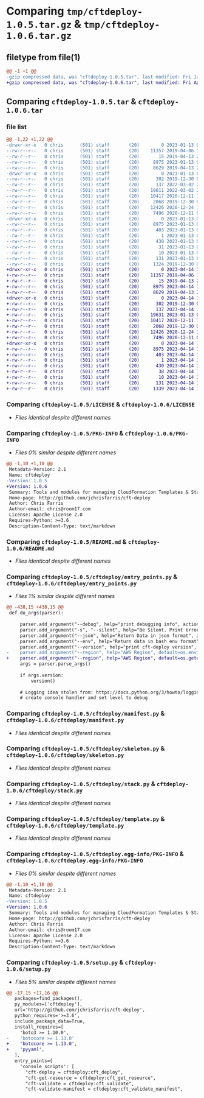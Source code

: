 # Comparing `tmp/cftdeploy-1.0.5.tar.gz` & `tmp/cftdeploy-1.0.6.tar.gz`

## filetype from file(1)

```diff
@@ -1 +1 @@
-gzip compressed data, was "cftdeploy-1.0.5.tar", last modified: Fri Jan 13 00:54:03 2023, max compression
+gzip compressed data, was "cftdeploy-1.0.6.tar", last modified: Fri Apr 14 12:11:10 2023, max compression
```

## Comparing `cftdeploy-1.0.5.tar` & `cftdeploy-1.0.6.tar`

### file list

```diff
@@ -1,22 +1,22 @@
-drwxr-xr-x   0 chris      (501) staff       (20)        0 2023-01-13 00:54:03.066193 cftdeploy-1.0.5/
--rw-r--r--   0 chris      (501) staff       (20)    11357 2019-04-06 19:02:14.000000 cftdeploy-1.0.5/LICENSE
--rw-r--r--   0 chris      (501) staff       (20)       15 2019-04-13 22:31:50.000000 cftdeploy-1.0.5/MANIFEST.in
--rw-r--r--   0 chris      (501) staff       (20)     8975 2023-01-13 00:54:03.066258 cftdeploy-1.0.5/PKG-INFO
--rw-r--r--   0 chris      (501) staff       (20)     8629 2019-04-13 21:28:10.000000 cftdeploy-1.0.5/README.md
-drwxr-xr-x   0 chris      (501) staff       (20)        0 2023-01-13 00:54:03.065180 cftdeploy-1.0.5/cftdeploy/
--rw-r--r--   0 chris      (501) staff       (20)      302 2019-12-30 01:13:59.000000 cftdeploy-1.0.5/cftdeploy/__init__.py
--rw-r--r--   0 chris      (501) staff       (20)      137 2022-03-02 22:25:03.000000 cftdeploy-1.0.5/cftdeploy/_version.py
--rw-r--r--   0 chris      (501) staff       (20)    19611 2022-03-02 22:34:29.000000 cftdeploy-1.0.5/cftdeploy/entry_points.py
--rw-r--r--   0 chris      (501) staff       (20)    10417 2020-12-11 14:51:29.000000 cftdeploy-1.0.5/cftdeploy/manifest.py
--rw-r--r--   0 chris      (501) staff       (20)     2068 2019-12-30 01:13:59.000000 cftdeploy-1.0.5/cftdeploy/skeleton.py
--rw-r--r--   0 chris      (501) staff       (20)    12426 2020-12-24 15:31:43.000000 cftdeploy-1.0.5/cftdeploy/stack.py
--rw-r--r--   0 chris      (501) staff       (20)     7496 2020-12-11 01:47:04.000000 cftdeploy-1.0.5/cftdeploy/template.py
-drwxr-xr-x   0 chris      (501) staff       (20)        0 2023-01-13 00:54:03.066099 cftdeploy-1.0.5/cftdeploy.egg-info/
--rw-r--r--   0 chris      (501) staff       (20)     8975 2023-01-13 00:54:03.000000 cftdeploy-1.0.5/cftdeploy.egg-info/PKG-INFO
--rw-r--r--   0 chris      (501) staff       (20)      403 2023-01-13 00:54:03.000000 cftdeploy-1.0.5/cftdeploy.egg-info/SOURCES.txt
--rw-r--r--   0 chris      (501) staff       (20)        1 2023-01-13 00:54:03.000000 cftdeploy-1.0.5/cftdeploy.egg-info/dependency_links.txt
--rw-r--r--   0 chris      (501) staff       (20)      430 2023-01-13 00:54:03.000000 cftdeploy-1.0.5/cftdeploy.egg-info/entry_points.txt
--rw-r--r--   0 chris      (501) staff       (20)       31 2023-01-13 00:54:03.000000 cftdeploy-1.0.5/cftdeploy.egg-info/requires.txt
--rw-r--r--   0 chris      (501) staff       (20)       10 2023-01-13 00:54:03.000000 cftdeploy-1.0.5/cftdeploy.egg-info/top_level.txt
--rw-r--r--   0 chris      (501) staff       (20)      131 2023-01-13 00:54:03.066536 cftdeploy-1.0.5/setup.cfg
--rw-r--r--   0 chris      (501) staff       (20)     1324 2019-12-30 01:13:59.000000 cftdeploy-1.0.5/setup.py
+drwxr-xr-x   0 chris      (501) staff       (20)        0 2023-04-14 12:11:10.076722 cftdeploy-1.0.6/
+-rw-r--r--   0 chris      (501) staff       (20)    11357 2019-04-06 19:02:14.000000 cftdeploy-1.0.6/LICENSE
+-rw-r--r--   0 chris      (501) staff       (20)       15 2019-04-13 22:31:50.000000 cftdeploy-1.0.6/MANIFEST.in
+-rw-r--r--   0 chris      (501) staff       (20)     8975 2023-04-14 12:11:10.076797 cftdeploy-1.0.6/PKG-INFO
+-rw-r--r--   0 chris      (501) staff       (20)     8629 2019-04-13 21:28:10.000000 cftdeploy-1.0.6/README.md
+drwxr-xr-x   0 chris      (501) staff       (20)        0 2023-04-14 12:11:10.075942 cftdeploy-1.0.6/cftdeploy/
+-rw-r--r--   0 chris      (501) staff       (20)      302 2019-12-30 01:13:59.000000 cftdeploy-1.0.6/cftdeploy/__init__.py
+-rw-r--r--   0 chris      (501) staff       (20)      137 2023-04-14 12:06:08.000000 cftdeploy-1.0.6/cftdeploy/_version.py
+-rw-r--r--   0 chris      (501) staff       (20)    19631 2023-01-13 01:09:20.000000 cftdeploy-1.0.6/cftdeploy/entry_points.py
+-rw-r--r--   0 chris      (501) staff       (20)    10417 2020-12-11 14:51:29.000000 cftdeploy-1.0.6/cftdeploy/manifest.py
+-rw-r--r--   0 chris      (501) staff       (20)     2068 2019-12-30 01:13:59.000000 cftdeploy-1.0.6/cftdeploy/skeleton.py
+-rw-r--r--   0 chris      (501) staff       (20)    12426 2020-12-24 15:31:43.000000 cftdeploy-1.0.6/cftdeploy/stack.py
+-rw-r--r--   0 chris      (501) staff       (20)     7496 2020-12-11 01:47:04.000000 cftdeploy-1.0.6/cftdeploy/template.py
+drwxr-xr-x   0 chris      (501) staff       (20)        0 2023-04-14 12:11:10.076614 cftdeploy-1.0.6/cftdeploy.egg-info/
+-rw-r--r--   0 chris      (501) staff       (20)     8975 2023-04-14 12:11:10.000000 cftdeploy-1.0.6/cftdeploy.egg-info/PKG-INFO
+-rw-r--r--   0 chris      (501) staff       (20)      403 2023-04-14 12:11:10.000000 cftdeploy-1.0.6/cftdeploy.egg-info/SOURCES.txt
+-rw-r--r--   0 chris      (501) staff       (20)        1 2023-04-14 12:11:10.000000 cftdeploy-1.0.6/cftdeploy.egg-info/dependency_links.txt
+-rw-r--r--   0 chris      (501) staff       (20)      430 2023-04-14 12:11:10.000000 cftdeploy-1.0.6/cftdeploy.egg-info/entry_points.txt
+-rw-r--r--   0 chris      (501) staff       (20)       38 2023-04-14 12:11:10.000000 cftdeploy-1.0.6/cftdeploy.egg-info/requires.txt
+-rw-r--r--   0 chris      (501) staff       (20)       10 2023-04-14 12:11:10.000000 cftdeploy-1.0.6/cftdeploy.egg-info/top_level.txt
+-rw-r--r--   0 chris      (501) staff       (20)      131 2023-04-14 12:11:10.077071 cftdeploy-1.0.6/setup.cfg
+-rw-r--r--   0 chris      (501) staff       (20)     1339 2023-04-14 12:02:59.000000 cftdeploy-1.0.6/setup.py
```

### Comparing `cftdeploy-1.0.5/LICENSE` & `cftdeploy-1.0.6/LICENSE`

 * *Files identical despite different names*

### Comparing `cftdeploy-1.0.5/PKG-INFO` & `cftdeploy-1.0.6/PKG-INFO`

 * *Files 0% similar despite different names*

```diff
@@ -1,10 +1,10 @@
 Metadata-Version: 2.1
 Name: cftdeploy
-Version: 1.0.5
+Version: 1.0.6
 Summary: Tools and modules for managing CloudFormation Templates & Stacks
 Home-page: http://github.com/jchrisfarris/cft-deploy
 Author: Chris Farris
 Author-email: chris@room17.com
 License: Apache License 2.0
 Requires-Python: >=3.6
 Description-Content-Type: text/markdown
```

### Comparing `cftdeploy-1.0.5/README.md` & `cftdeploy-1.0.6/README.md`

 * *Files identical despite different names*

### Comparing `cftdeploy-1.0.5/cftdeploy/entry_points.py` & `cftdeploy-1.0.6/cftdeploy/entry_points.py`

 * *Files 1% similar despite different names*

```diff
@@ -438,15 +438,15 @@
 def do_args(parser):
 
     parser.add_argument("--debug", help="print debugging info", action='store_true')
     parser.add_argument("-s", "--silent", help="Be Silent. Print error info only", action='store_true')
     parser.add_argument("--json", help="Return Data in json format", action='store_true')
     parser.add_argument("--env", help="Return data in bash env format", action='store_true')
     parser.add_argument("--version", help="print cft-deploy version", action='store_true')
-    parser.add_argument("--region", help="AWS Region", default=os.environ['AWS_DEFAULT_REGION'])
+    parser.add_argument("--region", help="AWS Region", default=os.getenv('AWS_DEFAULT_REGION', default='us-east-1'))
     args = parser.parse_args()
 
     if args.version:
         version()
 
     # Logging idea stolen from: https://docs.python.org/3/howto/logging.html#configuring-logging
     # create console handler and set level to debug
```

### Comparing `cftdeploy-1.0.5/cftdeploy/manifest.py` & `cftdeploy-1.0.6/cftdeploy/manifest.py`

 * *Files identical despite different names*

### Comparing `cftdeploy-1.0.5/cftdeploy/skeleton.py` & `cftdeploy-1.0.6/cftdeploy/skeleton.py`

 * *Files identical despite different names*

### Comparing `cftdeploy-1.0.5/cftdeploy/stack.py` & `cftdeploy-1.0.6/cftdeploy/stack.py`

 * *Files identical despite different names*

### Comparing `cftdeploy-1.0.5/cftdeploy/template.py` & `cftdeploy-1.0.6/cftdeploy/template.py`

 * *Files identical despite different names*

### Comparing `cftdeploy-1.0.5/cftdeploy.egg-info/PKG-INFO` & `cftdeploy-1.0.6/cftdeploy.egg-info/PKG-INFO`

 * *Files 0% similar despite different names*

```diff
@@ -1,10 +1,10 @@
 Metadata-Version: 2.1
 Name: cftdeploy
-Version: 1.0.5
+Version: 1.0.6
 Summary: Tools and modules for managing CloudFormation Templates & Stacks
 Home-page: http://github.com/jchrisfarris/cft-deploy
 Author: Chris Farris
 Author-email: chris@room17.com
 License: Apache License 2.0
 Requires-Python: >=3.6
 Description-Content-Type: text/markdown
```

### Comparing `cftdeploy-1.0.5/setup.py` & `cftdeploy-1.0.6/setup.py`

 * *Files 5% similar despite different names*

```diff
@@ -17,15 +17,16 @@
   packages=find_packages(),
   py_modules=['cftdeploy'],
   url='http://github.com/jchrisfarris/cft-deploy',
   python_requires='>=3.6',
   include_package_data=True,
   install_requires=[
     'boto3 >= 1.10.0',
-    'botocore >= 1.13.0'
+    'botocore >= 1.13.0',
+    'pyyaml',
   ],
   entry_points={
     'console_scripts': [
       "cft-deploy = cftdeploy:cft_deploy",
       "cft-get-resource = cftdeploy:cft_get_resource",
       "cft-validate = cftdeploy:cft_validate",
       "cft-validate-manifest = cftdeploy:cft_validate_manifest",
```

